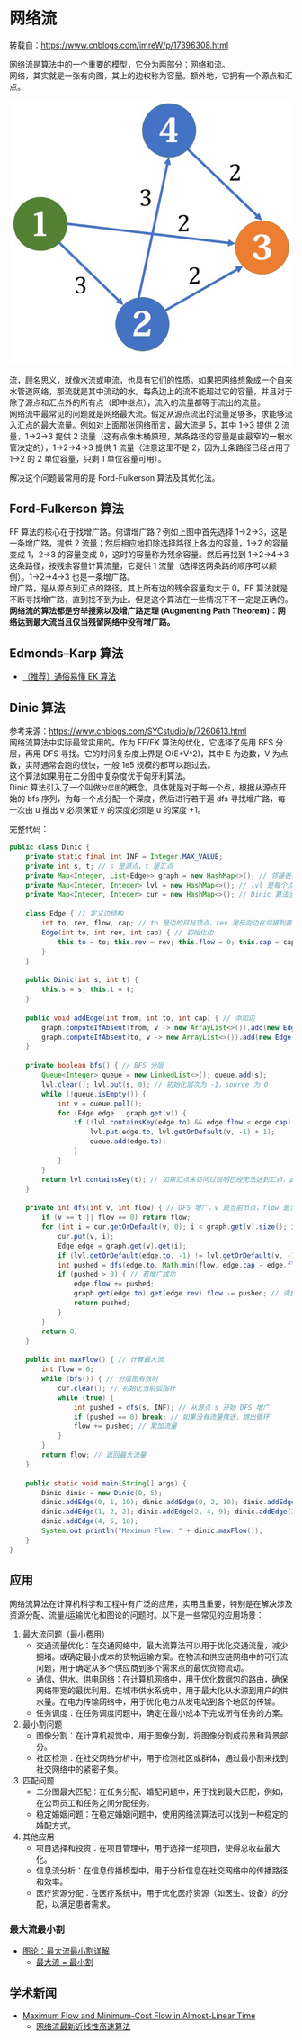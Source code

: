 # 网络流
转载自：https://www.cnblogs.com/imreW/p/17396308.html  

网络流是算法中的一个重要的模型，它分为两部分：网络和流。  
网络，其实就是一张有向图，其上的边权称为容量。额外地，它拥有一个源点和汇点。  

![](./Flow-Network.png)  

流，顾名思义，就像水流或电流，也具有它们的性质。如果把网络想象成一个自来水管道网络，那流就是其中流动的水。每条边上的流不能超过它的容量，并且对于除了源点和汇点外的所有点（即中继点），流入的流量都等于流出的流量。  
网络流中最常见的问题就是网络最大流。假定从源点流出的流量足够多，求能够流入汇点的最大流量。例如对上面那张网络而言，最大流是 5，其中 1->3 提供 2 流量，1->2->3 提供 2 流量（这有点像木桶原理，某条路径的容量是由最窄的一根水管决定的），1->2->4->3 提供 1 流量（注意这里不是 2，因为上条路径已经占用了 1->2 的 2 单位容量，只剩 1 单位容量可用）。  

解决这个问题最常用的是 Ford-Fulkerson 算法及其优化法。  

## Ford-Fulkerson 算法
FF 算法的核心在于找增广路。何谓增广路？例如上图中首先选择 1->2->3，这是一条增广路，提供 2 流量；然后相应地扣除选择路径上各边的容量，1->2 的容量变成 1，2->3 的容量变成 0，这时的容量称为残余容量。然后再找到 1->2->4->3 这条路径，按残余容量计算流量，它提供 1 流量（选择这两条路的顺序可以颠倒）。1->2->4->3 也是一条增广路。  
增广路，是从源点到汇点的路径，其上所有边的残余容量均大于 0。FF 算法就是不断寻找增广路，直到找不到为止。但是这个算法在一些情况下不一定是正确的。  
**网络流的算法都是穷举搜索以及增广路定理 (Augmenting Path Theorem)：网络达到最大流当且仅当残留网络中没有增广路。**  

## Edmonds–Karp 算法
* [（推荐）通俗易懂 EK 算法](https://www.cnblogs.com/YLTFY1998/p/11314610.html)  

## Dinic 算法
参考来源：https://www.cnblogs.com/SYCstudio/p/7260613.html  
网络流算法中实际最常实用的。作为 FF/EK 算法的优化，它选择了先用 BFS 分层，再用 DFS 寻找。它的时间复杂度上界是 O(E*V^2)，其中 E 为边数，V 为点数，实际通常会跑的很快，一般 1e5 规模的都可以跑过去。  
这个算法如果用在二分图中复杂度优于匈牙利算法。  
Dinic 算法引入了一个叫做`分层图`的概念。具体就是对于每一个点，根据从源点开始的 bfs 序列，为每一个点分配一个深度，然后进行若干遍 dfs 寻找增广路，每一次由 u 推出 v 必须保证 v 的深度必须是 u 的深度 +1。  

完整代码：  
```java
public class Dinic {
    private static final int INF = Integer.MAX_VALUE;
    private int s, t; // s 是源点，t 是汇点
    private Map<Integer, List<Edge>> graph = new HashMap<>(); // 邻接表存储图
    private Map<Integer, Integer> lvl = new HashMap<>(); // lvl 是每个点的层数
    private Map<Integer, Integer> cur = new HashMap<>(); // Dinic 算法当前弧优化，弧即是边，cur 就是记录当前点 v（可能被重复访问）遍历过的边，这样可以确保每次 DFS 从上次未访问的边开始，避免重复访问边。该优化在大规模图或复杂网络流问题中尤为重要，可以显著减少算法的时间复杂度，提高效率

    class Edge { // 定义边结构
        int to, rev, flow, cap; // to 是边的目标顶点，rev 是反向边在邻接列表中的索引，flow 是当前边的流量，cap 是边的容量
        Edge(int to, int rev, int cap) { // 初始化边
            this.to = to; this.rev = rev; this.flow = 0; this.cap = cap;
        }
    }

    public Dinic(int s, int t) {
        this.s = s; this.t = t;
    }

    public void addEdge(int from, int to, int cap) { // 添加边
        graph.computeIfAbsent(from, v -> new ArrayList<>()).add(new Edge(to, graph.getOrDefault(to, new ArrayList<>()).size(), cap)); // 添加正向边
        graph.computeIfAbsent(to, v -> new ArrayList<>()).add(new Edge(from, graph.get(from).size() - 1, 0)); // 添加反向边，容量为 0
    }

    private boolean bfs() { // BFS 分层
        Queue<Integer> queue = new LinkedList<>(); queue.add(s);
        lvl.clear(); lvl.put(s, 0); // 初始化层次为 -1，source 为 0
        while (!queue.isEmpty()) {
            int v = queue.poll();
            for (Edge edge : graph.get(v)) {
                if (!lvl.containsKey(edge.to) && edge.flow < edge.cap) { // 如果目标顶点未访问且还有剩余容量，则给其分配深度并放入队列
                    lvl.put(edge.to, lvl.getOrDefault(v, -1) + 1);
                    queue.add(edge.to);
                }
            }
        }
        return lvl.containsKey(t); // 如果汇点未访问过说明已经无法达到汇点，此时返回 false
    }

    private int dfs(int v, int flow) { // DFS 增广，v 是当前节点，flow 是当前流量
        if (v == t || flow == 0) return flow;
        for (int i = cur.getOrDefault(v, 0); i < graph.get(v).size(); i++) { // 朴素法是 Edge edge : graph.get(v)，这里采用了当前弧优化
            cur.put(v, i);
            Edge edge = graph.get(v).get(i);
            if (lvl.getOrDefault(edge.to, -1) != lvl.getOrDefault(v, -1) + 1 || edge.cap <= edge.flow) continue;
            int pushed = dfs(edge.to, Math.min(flow, edge.cap - edge.flow)); // 向下增广
            if (pushed > 0) { // 若增广成功
                edge.flow += pushed;
                graph.get(edge.to).get(edge.rev).flow -= pushed; // 调整反向边的流量
                return pushed;
            }
        }
        return 0;
    }

    public int maxFlow() { // 计算最大流
        int flow = 0;
        while (bfs()) { // 分层图有效时
            cur.clear(); // 初始化当前弧指针
            while (true) {
                int pushed = dfs(s, INF); // 从源点 s 开始 DFS 增广
                if (pushed == 0) break; // 如果没有流量推送，跳出循环
                flow += pushed; // 累加流量
            }
        }
        return flow; // 返回最大流量
    }

    public static void main(String[] args) {
        Dinic dinic = new Dinic(0, 5);
        dinic.addEdge(0, 1, 10); dinic.addEdge(0, 2, 10); dinic.addEdge(1, 3, 4); dinic.addEdge(1, 4, 8);
        dinic.addEdge(1, 2, 2); dinic.addEdge(2, 4, 9); dinic.addEdge(3, 5, 10); dinic.addEdge(4, 3, 6);
        dinic.addEdge(4, 5, 10);
        System.out.println("Maximum Flow: " + dinic.maxFlow());
    }
}
```

## 应用
网络流算法在计算机科学和工程中有广泛的应用，实用且重要，特别是在解决涉及资源分配、流量/运输优化和图论的问题时。以下是一些常见的应用场景：

1. 最大流问题（最小费用）
   * 交通流量优化：在交通网络中，最大流算法可以用于优化交通流量，减少拥堵。或确定最小成本的货物运输方案。在物流和供应链网络中的可行流问题，用于确定从多个供应商到多个需求点的最优货物流动。
   * 通信、供水、供电网络：在计算机网络中，用于优化数据包的路由，确保网络带宽的最优利用。在城市供水系统中，用于最大化从水源到用户的供水量。在电力传输网络中，用于优化电力从发电站到各个地区的传输。
   * 任务调度：在任务调度问题中，确定在最小成本下完成所有任务的方案。
2. 最小割问题
   * 图像分割：在计算机视觉中，用于图像分割，将图像分割成前景和背景部分。
   * 社区检测：在社交网络分析中，用于检测社区或群体，通过最小割来找到社交网络中的紧密子集。
3. 匹配问题
   * 二分图最大匹配：在任务分配、婚配问题中，用于找到最大匹配，例如，在公司员工和任务之间分配任务。
   * 稳定婚姻问题：在稳定婚姻问题中，使用网络流算法可以找到一种稳定的婚配方式。
4. 其他应用
   * 项目选择和投资：在项目管理中，用于选择一组项目，使得总收益最大化。
   * 信息流分析：在信息传播模型中，用于分析信息在社交网络中的传播路径和效率。
   * 医疗资源分配：在医疗系统中，用于优化医疗资源（如医生、设备）的分配，以满足患者需求。

### 最大流最小割
* [图论：最大流最小割详解](https://seineo.github.io/%E5%9B%BE%E8%AE%BA%EF%BC%9A%E6%9C%80%E5%A4%A7%E6%B5%81%E6%9C%80%E5%B0%8F%E5%89%B2%E8%AF%A6%E8%A7%A3.html)
  * [最大流 = 最小割](https://seineo.github.io/%E5%9B%BE%E8%AE%BA%EF%BC%9A%E6%9C%80%E5%A4%A7%E6%B5%81%E6%9C%80%E5%B0%8F%E5%89%B2%E8%AF%A6%E8%A7%A3.html#%E6%9C%80%E5%A4%A7%E6%B5%81%E4%B8%8E%E6%9C%80%E5%B0%8F%E5%89%B2%E7%9A%84%E5%85%B3%E7%B3%BB)

## 学术新闻
* [Maximum Flow and Minimum-Cost Flow in Almost-Linear Time](https://arxiv.org/pdf/2203.00671)
  * [网络流最新近线性高速算法](https://www.jiqizhixin.com/articles/2022-06-14-9)
